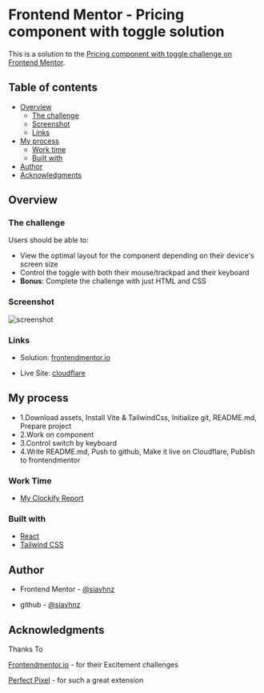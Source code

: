 # Frontend Mentor - Pricing component with toggle solution

This is a solution to the [Pricing component with toggle challenge on Frontend Mentor](https://www.frontendmentor.io/challenges/pricing-component-with-toggle-8vPwRMIC).

## Table of contents

- [Overview](#overview)
  - [The challenge](#the-challenge)
  - [Screenshot](#screenshot)
  - [Links](#links)
- [My process](#my-process)
  - [Work time](#work-time)
  - [Built with](#built-with)
- [Author](#author)
- [Acknowledgments](#acknowledgments)

## Overview

### The challenge

Users should be able to:

- View the optimal layout for the component depending on their device's screen size
- Control the toggle with both their mouse/trackpad and their keyboard
- **Bonus**: Complete the challenge with just HTML and CSS

### Screenshot

![screenshot](./)

### Links

- Solution: [frontendmentor.io](https://www.frontendmentor.io/?)

- Live Site: [cloudflare](https://pricing-w-toggle.pages.dev/)

## My process

- 1.Download assets, Install Vite & TailwindCss, Initialize git, README.md, Prepare project
- 2.Work on component
- 3.Control switch by keyboard
- 4.Write README.md, Push to github, Make it live on Cloudflare, Publish to frontendmentor

### Work Time

- [My Clockify Report](https://app.clockify.me/shared/649c5169fd11e146bc33fc79)

### Built with

- [React](https://react.dev)
- [Tailwind CSS](https://tailwindcss.com/)

## Author

- Frontend Mentor - [@siavhnz](https://www.frontendmentor.io/profile/siavhnz)

- github - [@siavhnz](https://www.github.com/siavhnz)

## Acknowledgments

Thanks To

[Frontendmentor.io](https://www.frontendmentor.io/challenges) - for their Excitement challenges  

[Perfect Pixel](https://chrome.google.com/webstore/detail/perfectpixel-by-welldonec/dkaagdgjmgdmbnecmcefdhjekcoceebi?hl=en) - for such a great extension